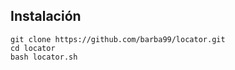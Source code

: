 ## Instalación
```
git clone https://github.com/barba99/locator.git 
cd locator
bash locator.sh
```



